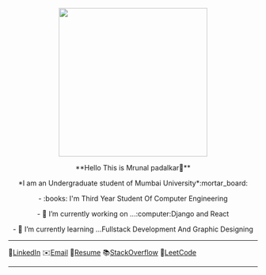  
 <p align="center">
  <img src="https://user-images.githubusercontent.com/60320511/88051509-5ae8b100-cb76-11ea-996c-a18bdf9653ef.jpg" height=300/>
</p>
  
 <p align="center">
 **Hello This is Mrunal padalkar👋**
 </p>
 <p align="center">
 *I am an Undergraduate student of Mumbai University*:mortar_board:
 </p>
 <p align="center">
- :books: I'm Third Year Student Of Computer Engineering
 </p>
  <p align="center">
- 🔭 I’m currently working on ...:computer:Django and React
 </p>
  <p align="center">
- 🌱 I’m currently learning ...Fullstack Development And Graphic Designing
 </p><hr />
 
 :speech_balloon:[LinkedIn](https://www.linkedin.com/in/mrunal-padalkar-b64a3b19b/)  :envelope:[Email](mrunalvilas@gmail.com)   :page_with_curl:[Resume](mrunalvilas.github.io) :books:[StackOverflow](https://stackoverflow.com/users/13986698/mrunal-padalkar) :name_badge:[LeetCode](https://leetcode.com/mrunalpadalkar/)

<hr />
